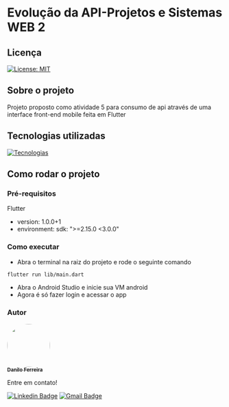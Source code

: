 # Evolução da API-Projetos e Sistemas WEB 2
## Licença
[![License: MIT](https://img.shields.io/badge/License-MIT-blue.svg)](https://github.com/danilosheen/web2-atividade03/blob/main/License)
## Sobre o projeto
Projeto proposto como atividade 5 para consumo de api através de uma interface front-end mobile feita em Flutter
## Tecnologias utilizadas
[![Tecnologias](https://skillicons.dev/icons?i=flutter)](https://skillicons.dev)
## Como rodar o projeto
### Pré-requisitos
Flutter
- version: 1.0.0+1
- environment:
  sdk: ">=2.15.0 <3.0.0"
### Como executar
- Abra o terminal na raiz do projeto e rode o seguinte comando
```bash
flutter run lib/main.dart
```

- Abra o Android Studio e inicie sua VM android
- Agora é só fazer login e acessar o app

 ### Autor

<a href="https://github.com/danilosheen/">
 <img style="border-radius: 50%;" src="https://avatars.githubusercontent.com/u/49424200?v=4" width="100px;" alt=""/>
 <br />
 <sub><b>Danilo Ferreira</b></sub></a> <a href="https://github.com/danilosheen" title="GitHub"></a>


 Entre em contato!

[![Linkedin Badge](https://img.shields.io/badge/-Danilo-blue?style=flat-square&logo=Linkedin&logoColor=white&link=https://www.linkedin.com/in/danilo-ferreira-b56969194/)](https://www.linkedin.com/in/danilo-ferreira-b56969194/) [![Gmail Badge](https://img.shields.io/badge/-c.danilo.f.silva@gmail.com-c14438?style=flat-square&logo=Gmail&logoColor=white&link=mailto:c.danilo.f.silva@gmail.com)](mailto:c.danilo.f.silva@gmail.com)

